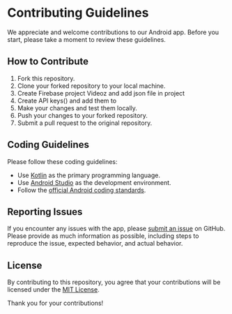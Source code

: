 # Contributing Guidelines

We appreciate and welcome contributions to our Android app. Before you start, please take a moment to review these guidelines.

## How to Contribute

1. Fork this repository.
2. Clone your forked repository to your local machine.
3. Create Firebase project Videoz and add json file in project
4. Create API keys() and add them to 
5. Make your changes and test them locally.
6. Push your changes to your forked repository.
7. Submit a pull request to the original repository.

## Coding Guidelines

Please follow these coding guidelines:

- Use [Kotlin](https://kotlinlang.org/) as the primary programming language.
- Use [Android Studio](https://developer.android.com/studio) as the development environment.
- Follow the [official Android coding standards](https://developer.android.com/kotlin/style-guide).

## Reporting Issues

If you encounter any issues with the app, please [submit an issue](https://github.com/yourusername/yourapp/issues) on GitHub. Please provide as much information as possible, including steps to reproduce the issue, expected behavior, and actual behavior.

## License

By contributing to this repository, you agree that your contributions will be licensed under the [MIT License](https://opensource.org/licenses/MIT).

Thank you for your contributions!
